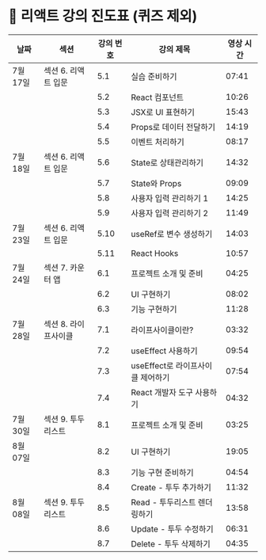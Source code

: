# 📘 리액트 강의 진도표 (퀴즈 제외)

| 날짜       | 섹션                      | 강의 번호 | 강의 제목                             | 영상 시간 |
|------------|---------------------------|-----------|----------------------------------------|------------|
| 7월 17일   | 섹션 6. 리액트 입문       | 5.1       | 실습 준비하기                         | 07:41      |
|            |                           | 5.2       | React 컴포넌트                        | 10:26      |
|            |                           | 5.3       | JSX로 UI 표현하기                     | 15:43      |
|            |                           | 5.4       | Props로 데이터 전달하기               | 14:19      |
|            |                           | 5.5       | 이벤트 처리하기                       | 08:17      |
| 7월 18일   | 섹션 6. 리액트 입문       | 5.6       | State로 상태관리하기                 | 14:32      |
|            |                           | 5.7       | State와 Props                         | 09:09      |
|            |                           | 5.8       | 사용자 입력 관리하기 1               | 14:25      |
|            |                           | 5.9       | 사용자 입력 관리하기 2               | 11:49      |
| 7월 23일   | 섹션 6. 리액트 입문       | 5.10      | useRef로 변수 생성하기               | 14:03      |
|            |                           | 5.11      | React Hooks                           | 10:57      |
| 7월 24일   | 섹션 7. 카운터 앱         | 6.1       | 프로젝트 소개 및 준비                | 04:25      |
|            |                           | 6.2       | UI 구현하기                           | 08:02      |
|            |                           | 6.3       | 기능 구현하기                         | 11:28      |
| 7월 28일   | 섹션 8. 라이프사이클       | 7.1       | 라이프사이클이란?                    | 03:32      |
|            |                           | 7.2       | useEffect 사용하기                    | 09:54      |
|            |                           | 7.3       | useEffect로 라이프사이클 제어하기    | 07:54      |
|            |                           | 7.4       | React 개발자 도구 사용하기           | 04:32      |
| 7월 30일   | 섹션 9. 투두리스트         | 8.1       | 프로젝트 소개 및 준비                | 03:25      |
| 8월 07일   |                           | 8.2       | UI 구현하기                           | 19:05      |
|            |                           | 8.3       | 기능 구현 준비하기                   | 04:54      |
|            |                           | 8.4       | Create - 투두 추가하기               | 11:32      |
| 8월 08일   | 섹션 9. 투두리스트         | 8.5       | Read - 투두리스트 렌더링하기         | 13:58      |
|            |                           | 8.6       | Update - 투두 수정하기               | 06:31      |
|            |                           | 8.7       | Delete - 투두 삭제하기               | 04:35 |
